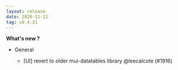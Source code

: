 ```yaml
---
layout: release
date: 2020-11-12
tag: v0.4.21
---
```


**What's new ?**

- General

  - [UI] revert to older mui-datatables library @leecalcote (#1916)

